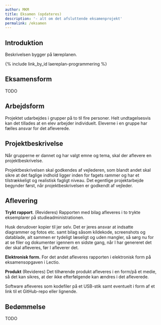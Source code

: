 ```yaml
---
author: MKM
title: Eksamen (opdateres)
description: '- alt om det afsluttende eksamenprojekt'
permalink: /eksamen
---
```

## Introduktion
Beskrivelsen bygger på læreplanen.

{% include link_by_id laereplan-programmering %}

## Eksamensform
TODO

## Arbejdsform
Projektet udarbejdes i grupper på to til fire personer. Helt undtagelsesvis kan det tillades at en elev arbejder individuelt. Eleverne i en gruppe har fælles ansvar for det afleverede.

## Projektbeskrivelse
Når grupperne er dannet og har valgt emne og tema, skal der aflevere en projektbeskrivelse.

Projektbeskrivelsen skal godkendes af vejlederen, som blandt andet skal sikre at det faglige indhold ligger inden for fagets rammer og har et tilstrækkeligt og realistisk fagligt niveau. Det egentlige projektarbejde begynder først, når projektbeskrivelsen er godkendt af vejleder.

## Aflevering

**Trykt rapport**. (Revideres) Rapporten med bilag afleveres i to trykte eksemplarer på studieadministrationen.

Husk derudover kopier til jer selv. Det er jeres ansvar at indsatte diagrammer og fotos etc. samt bilag såsom kildekode, screenshots og datablade, alt sammen er tydeligt læseligt og uden mangler, så sørg nu for at se filer og dokumenter igennem en sidste gang, når I har genereret det der skal afleveres, før I afleverer det.

**Elektronisk form.** For det andet afleveres rapporten i elektronisk form på eksamensopgaven i Lectio.

**Produkt**
(Revideres) Det tilhørende produkt afleveres i en form/på et medie, så det kan sikres, at der ikke efterfølgende kan ændres i det afleverede.

Software afleveres som kodefiler på et USB-stik samt eventuelt i form af et link til et GitHub-repo eller lignende.

## Bedømmelse
TODO
